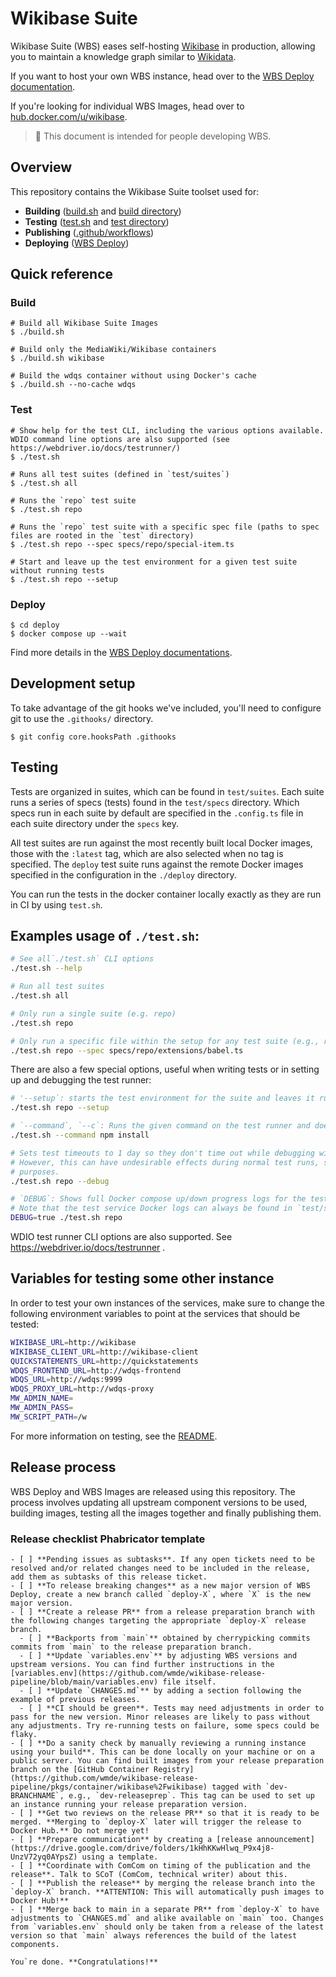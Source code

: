 # Wikibase Suite

Wikibase Suite (WBS) eases self-hosting [Wikibase](https://wikiba.se) in production, allowing you to maintain a knowledge graph similar to [Wikidata](https://www.wikidata.org/wiki/Wikidata:Main_Page).

If you want to host your own WBS instance, head over to the [WBS Deploy documentation](./deploy/README.md).

If you're looking for individual WBS Images, head over to [hub.docker.com/u/wikibase](https://hub.docker.com/u/wikibase).

> 🔧 This document is intended for people developing WBS.  

## Overview

This repository contains the Wikibase Suite toolset used for: 

 - **Building** ([build.sh](./build.sh) and [build directory](./build))
 - **Testing** ([test.sh](./test.sh) and [test directory](./test))
 - **Publishing** ([.github/workflows](.github/workflows)) 
 - **Deploying** ([WBS Deploy](./deploy))

## Quick reference

### Build

```
# Build all Wikibase Suite Images
$ ./build.sh

# Build only the MediaWiki/Wikibase containers
$ ./build.sh wikibase

# Build the wdqs container without using Docker's cache
$ ./build.sh --no-cache wdqs
```

### Test

```
# Show help for the test CLI, including the various options available. WDIO command line options are also supported (see https://webdriver.io/docs/testrunner/)
$ ./test.sh

# Runs all test suites (defined in `test/suites`)
$ ./test.sh all

# Runs the `repo` test suite
$ ./test.sh repo

# Runs the `repo` test suite with a specific spec file (paths to spec files are rooted in the `test` directory)
$ ./test.sh repo --spec specs/repo/special-item.ts

# Start and leave up the test environment for a given test suite without running tests
$ ./test.sh repo --setup
```

### Deploy

```
$ cd deploy
$ docker compose up --wait
```

Find more details in the [WBS Deploy documentations](./deploy/README.md).

## Development setup

To take advantage of the git hooks we've included, you'll need to configure git to use the `.githooks/` directory.

```
$ git config core.hooksPath .githooks
```

## Testing

Tests are organized in suites, which can be found in `test/suites`. Each suite runs a series of specs (tests) found in the `test/specs` directory. Which specs run in each suite by default are specified in the `.config.ts` file in each suite directory under the `specs` key.

All test suites are run against the most recently built local Docker images, those with the `:latest` tag, which are also selected when no tag is specified. The `deploy` test suite runs against the remote Docker images specified in the configuration in the `./deploy` directory.

You can run the tests in the docker container locally exactly as they are run in CI by using `test.sh`.

## Examples usage of `./test.sh`:

```bash
# See all`./test.sh` CLI options
./test.sh --help

# Run all test suites
./test.sh all

# Only run a single suite (e.g. repo)
./test.sh repo

# Only run a specific file within the setup for any test suite (e.g., repo and the babel extension)
./test.sh repo --spec specs/repo/extensions/babel.ts
```

There are also a few special options, useful when writing tests or in setting up and debugging the test runner:

```bash
# '--setup`: starts the test environment for the suite and leaves it running, but does not run any specs
./test.sh repo --setup

# `--command`, `--c`: Runs the given command on the test runner and doesn't execute any further commands
./test.sh --command npm install

# Sets test timeouts to 1 day so they don't time out while debugging with `await browser.debug()` calls
# However, this can have undesirable effects during normal test runs, so only use for actual debugging
# purposes.
./test.sh repo --debug

# `DEBUG`: Shows full Docker compose up/down progress logs for the test runner
# Note that the test service Docker logs can always be found in `test/suites/<suite>/results/wdio.log`
DEBUG=true ./test.sh repo
```

WDIO test runner CLI options are also supported. See https://webdriver.io/docs/testrunner .

## Variables for testing some other instance

In order to test your own instances of the services, make sure to change the following environment variables to point at the services that should be tested:

```bash
WIKIBASE_URL=http://wikibase
WIKIBASE_CLIENT_URL=http://wikibase-client
QUICKSTATEMENTS_URL=http://quickstatements
WDQS_FRONTEND_URL=http://wdqs-frontend
WDQS_URL=http://wdqs:9999
WDQS_PROXY_URL=http://wdqs-proxy
MW_ADMIN_NAME=
MW_ADMIN_PASS=
MW_SCRIPT_PATH=/w
```

For more information on testing, see the [README](./test/README.md).


## Release process

WBS Deploy and WBS Images are released using this repository. The process involves updating all upstream component versions to be used, building images, testing all the images together and finally publishing them.

### Release checklist Phabricator template

```
- [ ] **Pending issues as subtasks**. If any open tickets need to be resolved and/or related changes need to be included in the release, add them as subtasks of this release ticket.
- [ ] **To release breaking changes** as a new major version of WBS Deploy, create a new branch called `deploy-X`, where `X` is the new major version.
- [ ] **Create a release PR** from a release preparation branch with the following changes targeting the appropriate `deploy-X` release branch.
  - [ ] **Backports from `main`** obtained by cherrypicking commits commits from `main` to the release preparation branch.
  - [ ] **Update `variables.env`** by adjusting WBS versions and upstream versions. You can find further instructions in the [variables.env](https://github.com/wmde/wikibase-release-pipeline/blob/main/variables.env) file itself.
  - [ ] **Update `CHANGES.md`** by adding a section following the example of previous releases.
  - [ ] **CI should be green**. Tests may need adjustments in order to pass for the new version. Minor releases are likely to pass without any adjustments. Try re-running tests on failure, some specs could be flaky.
- [ ] **Do a sanity check by manually reviewing a running instance using your build**. This can be done locally on your machine or on a public server. You can find built images from your release preparation branch on the [GitHub Container Registry](https://github.com/wmde/wikibase-release-pipeline/pkgs/container/wikibase%2Fwikibase) tagged with `dev-BRANCHNAME`, e.g., `dev-releaseprep`. This tag can be used to set up an instance running your release preparation version.
- [ ] **Get two reviews on the release PR** so that it is ready to be merged. **Merging to `deploy-X` later will trigger the release to Docker Hub.** Do not merge yet!
- [ ] **Prepare communication** by creating a [release announcement](https://drive.google.com/drive/folders/1kHhKKwHlwq_P9x4j8-UnzV72yq0AYpsZ) using a template.
- [ ] **Coordinate with ComCom on timing of the publication and the release**. Talk to SCoT (ComCom, technical writer) about this.
- [ ] **Publish the release** by merging the release branch into the `deploy-X` branch. **ATTENTION: This will automatically push images to Docker Hub!**
- [ ] **Merge back to main in a separate PR** from `deploy-X` to have adjustments to `CHANGES.md` and alike available on `main` too. Changes from `variables.env` should only be taken from a release of the latest version so that `main` always references the build of the latest components.

You`re done. **Congratulations!**
```
